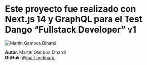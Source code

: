 # Este proyecto fue realizado con Next.js 14 y GraphQL para el Test Dango “Fullstack Developer” v1

![Martin Gamboa Dinardi](https://avatars.githubusercontent.com/u/62624230?s=60&v=4)

**Autor:** Martin Gamboa Dinardi  
**GitHub:** [@martingdinardi](https://github.com/martingdinardi)